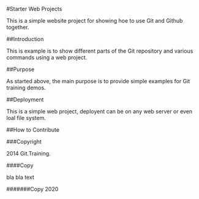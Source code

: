#Starter Web Projects

This is a simple website project for showing hoe to use Git and Github together.

##Introduction

This is example is to show different parts of the Git repository and various commands using a web project.

##Purpose

As started above, the main purpose is to provide simple examples for Git training demos.

##Deployment

This is a simple web project, deployent can be on any web server or even loal file system.

##How to Contribute

###Copyright

2014 Git.Training.

####Copy

bla bla text

#######Copy 2020